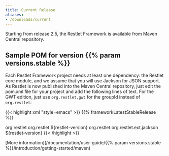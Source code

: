 ```yaml
---
title: Current Release
aliases:
- /downloads/current
---
```


Starting from release 2.5, the Restlet Framework is available from Maven Central repository.

## Sample POM for version {{% param versions.stable %}}

Each Restlet Framework project needs at least one dependency: the Restlet core module, and we assume that you will use Jackson for JSON support. As Restlet is now published into the Maven Central repository, just edit the pom.xml file for your project and add the following lines of text. For the GWT edition, just use `org.restlet.gwt` for the groupId instead of `org.restlet`:


{{< highlight xml "style=emacs" >}}
<properties>
  <restlet-version>{{% frameworkLatestStableRelease %}}</restlet-version>
</properties>

<dependencies>
  <dependency>
    <groupId>org.restlet</groupId>
    <artifactId>org.restlet</artifactId>
    <version>${restlet-version}</version>
  </dependency>
  <dependency>
    <groupId>org.restlet</groupId>
    <artifactId>org.restlet.ext.jackson</artifactId>
    <version>${restlet-version}</version>
  </dependency>
</dependencies>
{{< /highlight >}}

[More information](/documentation/user-guide/{{% param versions.stable %}}/introduction/getting-started/maven)
